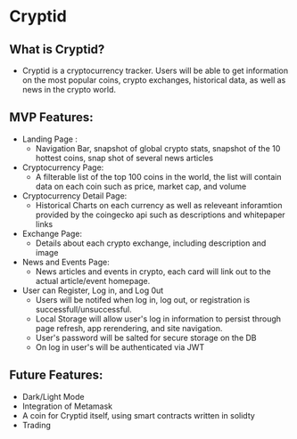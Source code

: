 # Cryptid

## What is Cryptid?
  - Cryptid is a cryptocurrency tracker. Users will be able to get information on the most popular coins, crypto exchanges, historical data, as well as news in the crypto world.

## MVP Features:
  - Landing Page :
      - Navigation Bar, snapshot of global crypto stats, snapshot of the 10 hottest coins, snap shot of several news articles
  - Cryptocurrency Page:
      - A filterable list of the top 100 coins in the world, the list will contain data on each coin such as price, market cap, and volume
  - Cryptocurrency Detail Page:
      - Historical Charts on each currency as well as releveant inforamtion provided by the coingecko api such as descriptions and whitepaper links
  - Exchange Page:
      - Details about each crypto exchange, including description and image
  - News and Events Page:
      - News articles and events in crypto, each card will link out to the actual article/event homepage. 
  - User can Register, Log in, and Log 0ut
      - Users will be notifed when log in, log out, or registration is successfull/unsuccessful. 
      - Local Storage will allow user's log in information to persist through page refresh, app rerendering, and site navigation. 
      - User's password will be salted for secure storage on the DB
      - On log in user's will be authenticated via JWT

## Future Features:
  - Dark/Light Mode
  - Integration of Metamask
  - A coin for Cryptid itself, using smart contracts written in solidty
  - Trading
  
